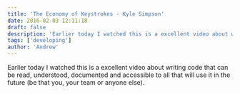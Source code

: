 ```yaml
---
title: 'The Economy of Keystrokes - Kyle Simpson'
date: 2016-02-03 12:11:18
draft: false
description: 'Earlier today I watched this is a excellent video about writing code that can be read, understood, documented and accessible to all that will use it in the future (be that you, your team or anyone else).'
tags: ['developing']
author: 'Andrew'
---
```


Earlier today I watched this is a excellent video about writing code that can be read, understood, documented and accessible to all that will use it in the future (be that you, your team or anyone else).
